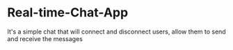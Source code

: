 # Real-time-Chat-App
It's a simple chat that will connect and disconnect users, allow them to send and receive the messages
